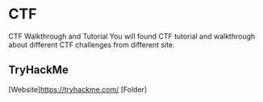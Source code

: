 # CTF
CTF Walkthrough and Tutorial
You will found CTF tutorial and walkthrough about different CTF challenges from different site.

## TryHackMe
[Website]https://tryhackme.com/
[Folder]
